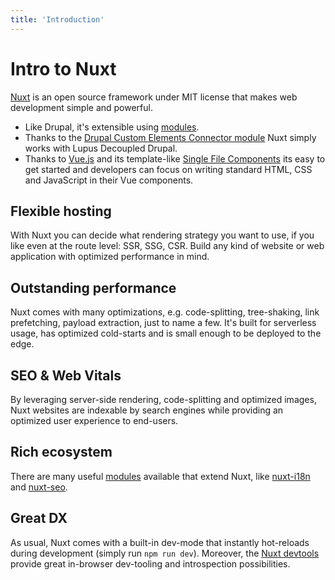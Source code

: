 ```yaml
---
title: 'Introduction'
---
```


# Intro to Nuxt

 [Nuxt](https://nuxt.com) is an open source framework under MIT license that makes web development simple and powerful.

 * Like Drupal, it's extensible using [modules](https://nuxt.com/modules).
 * Thanks to the [Drupal Custom Elements Connector module](https://github.com/drunomics/nuxtjs-drupal-ce) Nuxt simply works with Lupus Decoupled Drupal.
 * Thanks to [Vue.js](https://vuejs.org) and its template-like [Single File Components](https://v3.vuejs.org/guide/single-file-components.html) its easy to get started and developers can focus on writing standard HTML, CSS and JavaScript in their Vue components.

## Flexible hosting

With Nuxt you can decide what rendering strategy you want to use, if you like even at the route level: SSR, SSG, CSR. Build any kind of website or web application with optimized performance in mind.

## Outstanding performance

Nuxt comes with many optimizations, e.g. code-splitting, tree-shaking, link prefetching, payload extraction, just to name a few. It's built for serverless usage, has optimized cold-starts and is small enough to be deployed to the edge.

## SEO & Web Vitals

By leveraging server-side rendering, code-splitting and optimized images, Nuxt websites are indexable by search engines while providing an optimized user experience to end-users.

## Rich ecosystem

There are many useful [modules](https://nuxt.com/modules) available that extend Nuxt, like [nuxt-i18n](https://nuxt.com/modules/i18n) and [nuxt-seo](https://nuxt.com/modules/seo).

## Great DX

As usual, Nuxt comes with a built-in dev-mode that instantly hot-reloads during development (simply run `npm run dev`). Moreover, the [Nuxt devtools](https://nuxt.com/modules/devtools) provide great in-browser dev-tooling and introspection possibilities.

